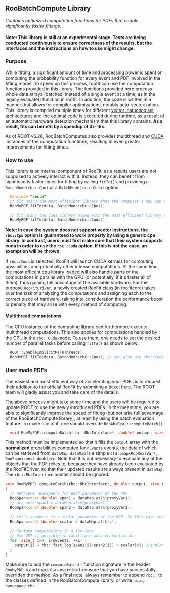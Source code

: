 ## RooBatchCompute Library
_Contains optimized computation functions for PDFs that enable significantly faster fittings._
#### Note: This library is still at an experimental stage. Tests are being conducted continiously to ensure correctness of the results, but the interfaces and the instructions on how to use might change.

### Purpose
While fitting, a significant amount of time and processing power is spent on computing the probability function for every event and PDF involved in the fitting model. To speed up this process, roofit can use the computation functions provided in this library. The functions provided here process whole data arrays (batches) instead of a single event at a time, as in the legacy evaluate() function in roofit. In addition, the code is written in a manner that allows for compiler optimizations, notably auto-vectorization. This library is compiled multiple times for different [vector instuction set architectures](https://en.wikipedia.org/wiki/SIMD) and the optimal code is executed during runtime, as a result of an automatic hardware detection mechanism that this library contains. **As a result, fits can benefit by a speedup of 3x-16x.**

As of ROOT v6.26, RooBatchComputes also provides multithread and [CUDA](https://en.wikipedia.org/wiki/CUDA) instances of the computation functions, resulting in even greater improvements for fitting times.

### How to use
This library is an internal component of RooFit, as a results users are not supposed to actively interact with it. Instead, they can benefit from significantly faster times for fitting by calling `fitTo()` and providing a `BatchMode(rbc::Cpu)` or a `BatchMode(rbc::Cuda)` option. 
```c++
  #include "rbc.h"
  // fit using the most efficient library that the computer's cpu can support
  RooMyPDF.fitTo(data, BatchMode(rbc::Cpu)); 
  
  // fit using the cuda library along with the most efficient library that the computer's cpu can support
  RooMyPDF.fitTo(data, BatchMode(rbc::Cuda)); 
```
**Note: In case the system does not support vector instructions, the `rbc::Cpu` option is guaranteed to work properly by using a generic cpu library. In contrast, users must first make sure that their system supports cuda in order to use the `rbc::Cuda` option. If this is not the case, an exemption will be thrown.**

If `rbc::Cuda` is selected, RooFit will launch CUDA kernels for computing possibilities and potentially other intense computations. At the same time, the most efficent cpu library loaded will also handle parts of the computations in parallel with the GPU (or potentially, if it's faster all of them), thus gaining full advantage of the available hardware. For this purpose `RooFitDriver`, a newly created RooFit class (in roofitcore) takes over the task of analyzing the computations and assigning each to the correct piece of hardware, taking into consideration the performance boost or penalty that may arise with every method of computing.

#### Multithread computations
The CPU instance of the computing library can furthermore execute multithread computations. This also applies for computations handled by the CPU in the `rbc::Cuda` mode. To use them, one needs to set the desired number of parallel tasks before calling `fitTo()` as shown below:
```c++
  ROOT::EnableImplicitMT(nThreads);
  RooMyPDF.fitTo(data, BatchMode(rbc::Cpu)); // can also use rbc::Cuda
```

### User made PDFs
The easiest and most efficient way of accelerating your PDFs is to request their addition to the official RooFit by submiting a ticket [here](https://github.com/root-project/root/issues/new). The ROOT team will gladly assist you and take care of the details.

The above process might take some time and the users will be required to update ROOT to use the newly introduced PDFs. In the meantime, you are able to significantly improve the speed of fitting (but not take full advantage of the RooBatchCompute library), at least by using the batch evaluation feature.
To make use of it, one should override `RooAbsReal::computeBatch()`
```c++
  void RooMyPDF::computeBatch(rbc::RbcInterface*, double* output, size_t nEvents, rbc::DataMap& dataMap) const
```
This method must be implemented so that it fills the `output` array with the **normalized** probabilities computed for `nEvents` events, the data of which can be retrieved from `dataMap`. `dataMap` is a simple `std::map<RooRealVar*, RooSpan<const double>>`. Note that it is not necessary to evaluate any of the objects that the PDF relies to, because they have already been evaluated by the RooFitDriver, so that their updated results are always present in `dataMap`. The `rbc::RbcInterface` pointer should be ignored.

```c++
void RooMyPDF::computeBatch(rbc::RbcInterface*, double* output, size_t nEvents, rbc::DataMap& dataMap) const
{
  // Retrieve `RooSpan`s for each parameter of the PDF
  RooSpan<const double> span1 = dataMap.at(&*proxyVar1);
  // or: auto span1 = dataMap.at(&*proxyVar1);
  RooSpan<const double> span2 = dataMap.at(&*proxyVar2);
  
  // let's assume c is a scalar parameter of the PDF. In this case the dataMap contains a RooSpan with only one value.
  RooSpan<const double> scalar = dataMap.at(&*c);
  
  // Perform computations in a for-loop
  // Use VDT if possible to facilitate auto-vectorization
  for (size_t i=0; i<nEvents; ++i) {
    output[i] = rbc::fast_log(span1[i]+span2[i]) + scalar[0]; //scalar is a RooSpan of length 1
  }
}
```
Make sure to add the `computeBatch()` function signature in the header `RooMyPDF.h` and mark it as `override` to ensure that you have successfully overriden the method. As a final note, always remember to append `rbc::` to the classes defined in the RooBatchCompute library, or write `using namespace rbc`.
